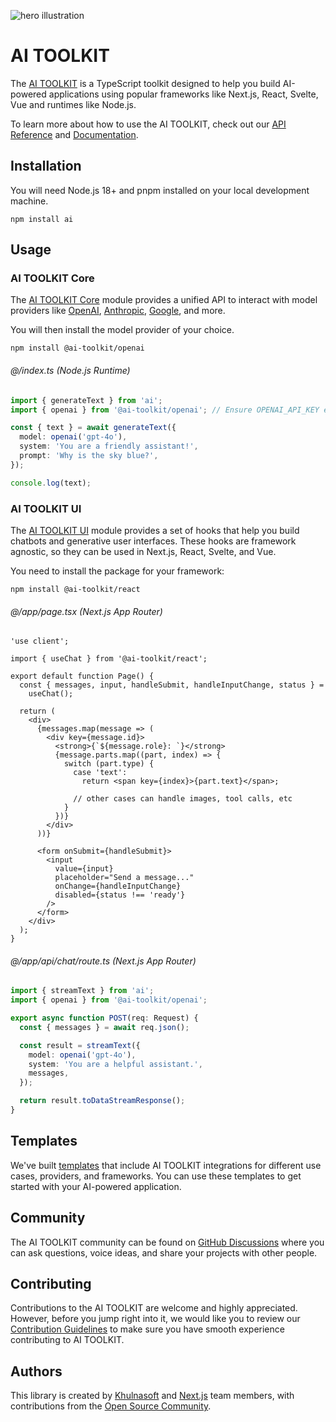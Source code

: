![hero illustration](./assets/hero.gif)

# AI TOOLKIT

The [AI TOOLKIT](https://sdk.khulnasoft.com/docs) is a TypeScript toolkit designed to help you build AI-powered applications using popular frameworks like Next.js, React, Svelte, Vue and runtimes like Node.js.

To learn more about how to use the AI TOOLKIT, check out our [API Reference](https://sdk.khulnasoft.com/docs/reference) and [Documentation](https://sdk.khulnasoft.com/docs).

## Installation

You will need Node.js 18+ and pnpm installed on your local development machine.

```shell
npm install ai
```

## Usage

### AI TOOLKIT Core

The [AI TOOLKIT Core](https://sdk.khulnasoft.com/docs/ai-toolkit-core/overview) module provides a unified API to interact with model providers like [OpenAI](https://sdk.khulnasoft.com/providers/ai-toolkit-providers/openai), [Anthropic](https://sdk.khulnasoft.com/providers/ai-toolkit-providers/anthropic), [Google](https://sdk.khulnasoft.com/providers/ai-toolkit-providers/google-generative-ai), and more.

You will then install the model provider of your choice.

```shell
npm install @ai-toolkit/openai
```

###### @/index.ts (Node.js Runtime)

```ts
import { generateText } from 'ai';
import { openai } from '@ai-toolkit/openai'; // Ensure OPENAI_API_KEY environment variable is set

const { text } = await generateText({
  model: openai('gpt-4o'),
  system: 'You are a friendly assistant!',
  prompt: 'Why is the sky blue?',
});

console.log(text);
```

### AI TOOLKIT UI

The [AI TOOLKIT UI](https://sdk.khulnasoft.com/docs/ai-toolkit-ui/overview) module provides a set of hooks that help you build chatbots and generative user interfaces. These hooks are framework agnostic, so they can be used in Next.js, React, Svelte, and Vue.

You need to install the package for your framework:

```shell
npm install @ai-toolkit/react
```

###### @/app/page.tsx (Next.js App Router)

```tsx
'use client';

import { useChat } from '@ai-toolkit/react';

export default function Page() {
  const { messages, input, handleSubmit, handleInputChange, status } =
    useChat();

  return (
    <div>
      {messages.map(message => (
        <div key={message.id}>
          <strong>{`${message.role}: `}</strong>
          {message.parts.map((part, index) => {
            switch (part.type) {
              case 'text':
                return <span key={index}>{part.text}</span>;

              // other cases can handle images, tool calls, etc
            }
          })}
        </div>
      ))}

      <form onSubmit={handleSubmit}>
        <input
          value={input}
          placeholder="Send a message..."
          onChange={handleInputChange}
          disabled={status !== 'ready'}
        />
      </form>
    </div>
  );
}
```

###### @/app/api/chat/route.ts (Next.js App Router)

```ts
import { streamText } from 'ai';
import { openai } from '@ai-toolkit/openai';

export async function POST(req: Request) {
  const { messages } = await req.json();

  const result = streamText({
    model: openai('gpt-4o'),
    system: 'You are a helpful assistant.',
    messages,
  });

  return result.toDataStreamResponse();
}
```

## Templates

We've built [templates](https://vercel.com/templates?type=ai) that include AI TOOLKIT integrations for different use cases, providers, and frameworks. You can use these templates to get started with your AI-powered application.

## Community

The AI TOOLKIT community can be found on [GitHub Discussions](https://github.com/khulnasoft/ai/discussions) where you can ask questions, voice ideas, and share your projects with other people.

## Contributing

Contributions to the AI TOOLKIT are welcome and highly appreciated. However, before you jump right into it, we would like you to review our [Contribution Guidelines](https://github.com/khulnasoft/ai/blob/main/CONTRIBUTING.md) to make sure you have smooth experience contributing to AI TOOLKIT.

## Authors

This library is created by [Khulnasoft](https://vercel.com) and [Next.js](https://nextjs.org) team members, with contributions from the [Open Source Community](https://github.com/khulnasoft/ai/graphs/contributors).
